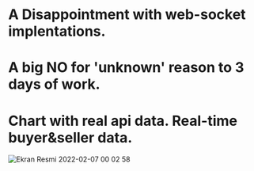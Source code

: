 # A  Disappointment with web-socket implentations.
# A big NO for 'unknown' reason to 3 days of work.

# Chart with real api data. Real-time buyer&seller data.

![Ekran Resmi 2022-02-07 00 02 58](https://user-images.githubusercontent.com/89414084/152701223-f8caba9c-32db-45d3-b709-0f3bada8c3ab.png)
